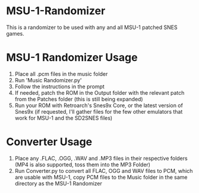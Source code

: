 # MSU-1-Randomizer

This is a randomizer to be used with any and all MSU-1 patched SNES games.

# MSU-1 Randomizer Usage

1. Place all .pcm files in the music folder
2. Run 'Music Randomizer.py'
3. Follow the instructions in the prompt
4. If needed, patch the ROM in the Output folder with the relevant patch from the Patches folder (this is still being expanded)
5. Run your ROM with Retroarch's Snes9x Core, or the latest version of Snes9x (if requested, I'll gather files for the few other emulators that work for MSU-1 and the SD2SNES files)

# Converter Usage

1. Place any .FLAC, .OGG, .WAV and .MP3 files in their respective folders (MP4 is also supported, toss them into the MP3 Folder)
2. Run Converter.py to convert all FLAC, OGG and WAV files to PCM, which are usable with MSU-1, copy PCM files to the Music folder in the same directory as the MSU-1 Randomizer

